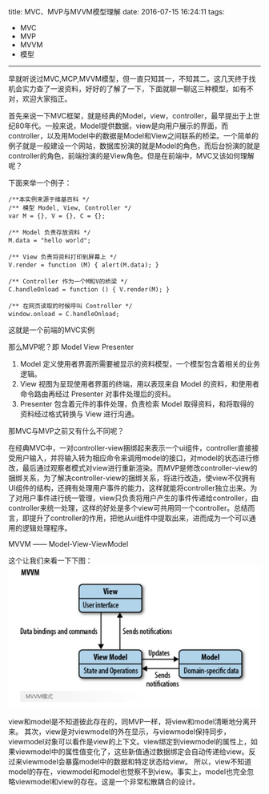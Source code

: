 title: MVC、MVP与MVVM模型理解
date: 2016-07-15 16:24:11
tags: 
- MVC
- MVP
- MVVM
- 模型
---
 早就听说过MVC,MCP,MVVM模型，但一直只知其一，不知其二。这几天终于找机会实力查了一波资料，好好的了解了一下，下面就聊一聊这三种模型，如有不对，欢迎大家指正。

 首先来说一下MVC框架，就是经典的Model，view，controller，最早提出于上世纪80年代。一般来说，Model提供数据，view是向用户展示的界面，而controller，以及用Model中的数据是Model和View之间联系的桥梁。一个简单的例子就是一般建设一个网站，数据库扮演的就是Model的角色，而后台扮演的就是controller的角色，前端扮演的是View角色。但是在前端中，MVC又该如何理解呢？

 下面来举一个例子：
 
	/**本实例来源于维基百科 */	
	/** 模型 Model, View, Controller */
	var M = {}, V = {}, C = {};

	/** Model 负责存放资料 */
	M.data = "hello world";

	/** View 负责将资料打印到屏幕上 */
	V.render = function (M) { alert(M.data); }

	/** Controller 作为一个M和V的桥梁 */
	C.handleOnload = function () { V.render(M); }

	/** 在网页读取的时候呼叫 Controller */
	window.onload = C.handleOnload;

 这就是一个前端的MVC实例

 那么MVP呢？即 Model View Presenter

 1. Model 定义使用者界面所需要被显示的资料模型，一个模型包含着相关的业务逻辑。
 2. View 视图为呈现使用者界面的终端，用以表现来自 Model 的资料，和使用者命令路由再经过 Presenter 对事件处理后的资料。
 3. Presenter 包含着元件的事件处理，负责检索 Model 取得资料，和将取得的资料经过格式转换与 View 进行沟通。
 
 那MVC与MVP之前又有什么不同呢？

在经典MVC中，一对controller-view捆绑起来表示一个ui组件，controller直接接受用户输入，并将输入转为相应命令来调用model的接口，对model的状态进行修改，最后通过观察者模式对view进行重新渲染。而MVP是修改controller-view的捆绑关系，为了解决controller-view的捆绑关系，将进行改造，使view不仅拥有UI组件的结构，还拥有处理用户事件的能力，这样就能将controller独立出来。为了对用户事件进行统一管理，view只负责将用户产生的事件传递给controller，由controller来统一处理，这样的好处是多个view可共用同一个controller。总结而言，即提升了controller的作用，把他从ui组件中提取出来，进而成为一个可以通用的逻辑处理程序。

MVVM —— Model-View-ViewModel

这个让我们来看一下下图：
![](https://raw.githubusercontent.com/zjzno1/img/master/mvvm.jpeg)

view和model是不知道彼此存在的，同MVP一样，将view和model清晰地分离开来。 其次，view是对viewmodel的外在显示，与viewmodel保持同步，viewmodel对象可以看作是view的上下文。view绑定到viewmodel的属性上，如果viewmodel中的属性值变化了，这些新值通过数据绑定会自动传递给view。反过来viewmodel会暴露model中的数据和特定状态给view。 所以，view不知道model的存在，viewmodel和model也觉察不到view。事实上，model也完全忽略viewmodel和view的存在。这是一个非常松散耦合的设计。














